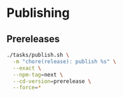 # Publishing

## Prereleases

```bash
./tasks/publish.sh \
  -m "chore(release): publish %s" \
  --exact \
  --npm-tag=next \
  --cd-version=prerelease \
  --force=*
```
